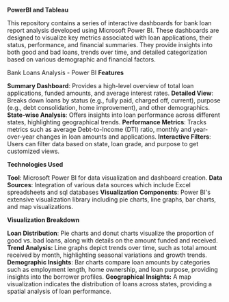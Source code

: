 
**PowerBI and Tableau**

This repository contains a series of interactive dashboards for bank loan report analysis developed using Microsoft Power BI. These dashboards are designed to visualize key metrics associated with loan applications, their status, performance, and financial summaries. They provide insights into both good and bad loans, trends over time, and detailed categorization based on various demographic and financial factors.

Bank Loans Analysis - Power BI
**Features**

**Summary Dashboard**: Provides a high-level overview of total loan applications, funded amounts, and average interest rates.
**Detailed View**: Breaks down loans by status (e.g., fully paid, charged off, current), purpose (e.g., debt consolidation, home improvement), and other demographics.
**State-wise Analysis**: Offers insights into loan performance across different states, highlighting geographical trends.
**Performance Metrics**: Tracks metrics such as average Debt-to-Income (DTI) ratio, monthly and year-over-year changes in loan amounts and applications.
**Interactive Filters**: Users can filter data based on state, loan grade, and purpose to get customized views.

**Technologies Used**

**Tool**: Microsoft Power BI for data visualization and dashboard creation.
**Data Sources**: Integration of various data sources which include Excel spreadsheets and sql databases 
**Visualization Components**: Power BI's extensive visualization library including pie charts, line graphs, bar charts, and map visualizations.

**Visualization Breakdown**

**Loan Distribution**: Pie charts and donut charts visualize the proportion of good vs. bad loans, along with details on the amount funded and received.
**Trend Analysis:** Line graphs depict trends over time, such as total amount received by month, highlighting seasonal variations and growth trends.
**Demographic Insights**: Bar charts compare loan amounts by categories such as employment length, home ownership, and loan purpose, providing insights into the borrower profiles.
**Geographical Insights:** A map visualization indicates the distribution of loans across states, providing a spatial analysis of loan performance.
